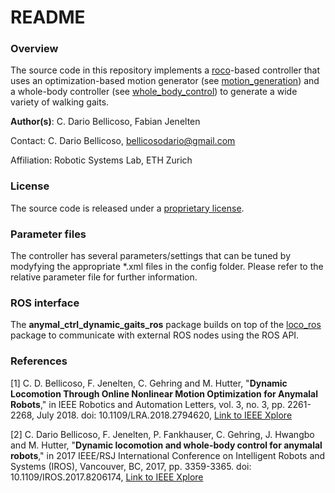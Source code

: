 # README

### Overview

The source code in this repository implements a [roco](https://github.com/anybotics/roco)-based controller
that uses an optimization-based motion generator (see [motion_generation](http://bitbucket.org/leggedrobotics/motion_generation))
and a whole-body controller (see [whole_body_control](http://bitbucket.org/leggedrobotics/whole_body_control))
to generate a wide variety of walking gaits.

**Author(s)**: C. Dario Bellicoso, Fabian Jenelten

Contact: C. Dario Bellicoso, bellicosodario@gmail.com

Affiliation: Robotic Systems Lab, ETH Zurich

### License
The source code is released under a [proprietary license](LICENSE).

### Parameter files

The controller has several parameters/settings that can be tuned by modyfying the appropriate *.xml files in the config folder.
Please refer to the relative parameter file for further information.

### ROS interface

The **anymal_ctrl_dynamic_gaits_ros** package builds on top of the [loco_ros](http://bitbucket.org/leggedrobotics/loco) package to communicate with external ROS nodes using the ROS API.

### References

[1] C. D. Bellicoso, F. Jenelten, C. Gehring and M. Hutter,
"**Dynamic Locomotion Through Online Nonlinear Motion Optimization for Anymalal Robots**,"
in IEEE Robotics and Automation Letters, vol. 3, no. 3, pp. 2261-2268, July 2018.
doi: 10.1109/LRA.2018.2794620, [Link to IEEE Xplore](https://ieeexplore.ieee.org/document/8260889)

[2] C. Dario Bellicoso, F. Jenelten, P. Fankhauser, C. Gehring, J. Hwangbo and M. Hutter,
"**Dynamic locomotion and whole-body control for anymalal robots**,"
in 2017 IEEE/RSJ International Conference on Intelligent Robots and Systems (IROS), Vancouver, BC, 2017, pp. 3359-3365.
doi: 10.1109/IROS.2017.8206174, [Link to IEEE Xplore](https://ieeexplore.ieee.org/document/8206174)
